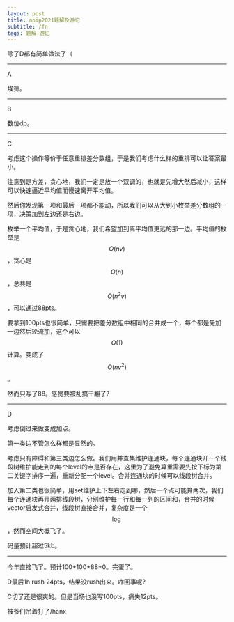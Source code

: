 ```yaml
---
layout: post
title: noip2021题解及游记
subtitle: /fn
tags: 题解 游记
---
```


除了D都有简单做法了（

-----

A

埃筛。

-----

B

数位dp。

-----

C

考虑这个操作等价于任意重排差分数组，于是我们考虑什么样的重排可以让答案最小。

注意到是方差，贪心地，我们一定是放一个双调的，也就是先增大然后减小，这样可以快速逼近平均值而慢速离开平均值。

然后你发现第一项和最后一项都不能动，所以我们可以从大到小枚举差分数组的一项，决策加到左边还是右边。

枚举一个平均值，于是贪心地，我们希望加到离平均值更远的那一边。平均值的枚举是$$O(nv)$$，贪心是$$O(n)$$，总共是$$O(n^2v)$$，可以通过88pts。

要拿到100pts也很简单，只需要把差分数组中相同的合并成一个，每个都是先加一边然后轮流加，这个可以$$O(1)$$计算。变成了$$O(nv^2)$$。

然而只写了88。感觉要被乱搞干翻了?

-----

D

考虑倒过来做变成加点。

第一类边不管怎么样都是显然的。

考虑只有障碍和第三类边怎么做。我们用并查集维护连通块，每个连通块开一个线段树维护能走到的每个level的点是否存在，这里为了避免算重需要先按下标为第二关键字排序一遍，重新分配一个level。合并连通块的时候可以线段树合并。

加入第二类也很简单，用set维护上下左右走到哪，然后一个点可能算两次，我们每个连通块再开两排线段树，分别维护每一行和每一列的区间和，合并的时候vector启发式合并，线段树直接合并，复杂度是一个$$\log$$，然而空间大概飞了。

码量预计超过5kb。

-----

今年直接飞了。预计100+100+88+0。完蛋了。

D最后1h rush 24pts，结果没rush出来。咋回事呢?

C切了还是很爽的。但是当场也没写100pts，痛失12pts。

被爷们吊着打了/hanx
